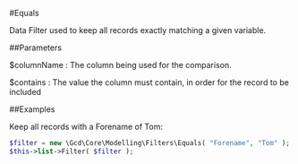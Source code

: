 #Equals

Data Filter used to keep all records exactly matching a given variable.

##Parameters

$columnName
:    The column being used for the comparison.

$contains
:    The value the column must contain, in order for the record to be included


##Examples

Keep all records with a Forename of Tom:

```php
$filter = new \Gcd\Core\Modelling\Filters\Equals( "Forename", "Tom" );
$this->list->Filter( $filter );
```
